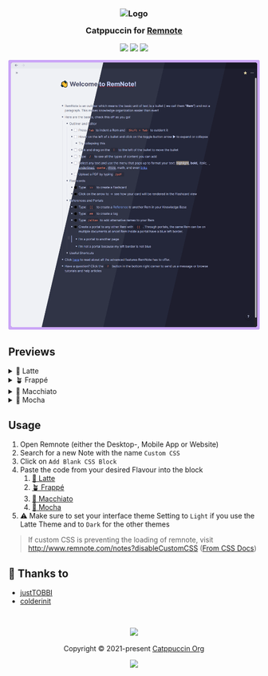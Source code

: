 <h3 align="center">
	<img src="https://raw.githubusercontent.com/catppuccin/catppuccin/main/assets/logos/exports/1544x1544_circle.png" width="100" alt="Logo"/><br/>
	<img src="https://raw.githubusercontent.com/catppuccin/catppuccin/main/assets/misc/transparent.png" height="30" width="0px"/>
	Catppuccin for <a href="https://remnote.com">Remnote</a>
	<img src="https://raw.githubusercontent.com/catppuccin/catppuccin/main/assets/misc/transparent.png" height="30" width="0px"/>
</h3>

<p align="center">
	<a href="https://github.com/catppuccin/remnote/stargazers"><img src="https://img.shields.io/github/stars/catppuccin/remnote?colorA=363a4f&colorB=b7bdf8&style=for-the-badge"></a>
	<a href="https://github.com/catppuccin/remnote/issues"><img src="https://img.shields.io/github/issues/catppuccin/remnote?colorA=363a4f&colorB=f5a97f&style=for-the-badge"></a>
	<a href="https://github.com/catppuccin/remnote/contributors"><img src="https://img.shields.io/github/contributors/catppuccin/remnote?colorA=363a4f&colorB=a6da95&style=for-the-badge"></a>
</p>

<p align="center">
	<img src="assets/remnote-preview.webp"/>
</p>

## Previews

<details>
<summary>🌻 Latte</summary>
<img src="assets/remnote-latte.webp"/>
</details>
<details>
<summary>🪴 Frappé</summary>
<img src="assets/remnote-remnote-frappe.webp"/>
</details>
<details>
<summary>🌺 Macchiato</summary>
<img src="assets/remnote-macchiato.webp"/>
</details>
<details>
<summary>🌿 Mocha</summary>
<img src="assets/remnote-mocha.webp"/>
</details>

## Usage

1. Open Remnote (either the Desktop-, Mobile App or Website)
2. Search for a new Note with the name `Custom CSS`
3. Click on `Add Blank CSS Block`
4. Paste the code from your desired Flavour into the block
    1. [🌻 Latte](https://github.com/catppuccin/remnote/raw/main/latte/theme.css)
    2. [🪴 Frappé](https://github.com/catppuccin/remnote/raw/main/frapp%C3%A9/theme.css)
    3. [🌺 Macchiato](https://github.com/catppuccin/remnote/raw/main/macchiato/theme.css)
    4. [🌿 Mocha](https://github.com/catppuccin/remnote/raw/main/mocha/theme.css)
5. ⚠ Make sure to set your interface theme Setting to `Light` if you use the Latte Theme and to `Dark` for the other themes

> If custom CSS is preventing the loading of remnote, visit <http://www.remnote.com/notes?disableCustomCSS> ([From CSS Docs](https://plugins.remnote.com/custom-css))

## 💝 Thanks to

-   [justTOBBI](https://github.com/justTOBBI)
-   [colderinit](https://github.com/colderinit)

&nbsp;

<p align="center">
	<img src="https://raw.githubusercontent.com/catppuccin/catppuccin/main/assets/footers/gray0_ctp_on_line.svg?sanitize=true" />
</p>

<p align="center">
	Copyright &copy; 2021-present <a href="https://github.com/catppuccin" target="_blank">Catppuccin Org</a>
</p>

<p align="center">
	<a href="https://github.com/catppuccin/catppuccin/blob/main/LICENSE"><img src="https://img.shields.io/static/v1.svg?style=for-the-badge&label=License&message=MIT&logoColor=d9e0ee&colorA=363a4f&colorB=b7bdf8"/></a>
</p>
